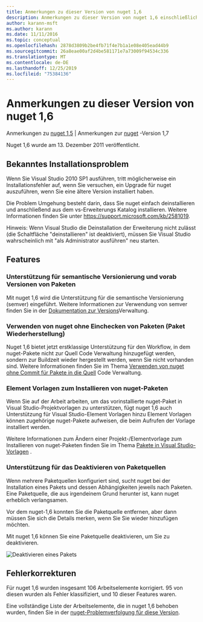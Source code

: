 ```yaml
---
title: Anmerkungen zu dieser Version von nuget 1,6
description: Anmerkungen zu dieser Version von nuget 1,6 einschließlich bekannter Probleme, Fehlerbehebungen, hinzugefügter Features und dcrs.
author: karann-msft
ms.author: karann
ms.date: 11/11/2016
ms.topic: conceptual
ms.openlocfilehash: 2878d3809b2be4fb71f4e7b1a1e08e405ead44b9
ms.sourcegitcommit: 26a8eae00af2d4be581171e7a73009f94534c336
ms.translationtype: MT
ms.contentlocale: de-DE
ms.lasthandoff: 12/25/2019
ms.locfileid: "75384136"
---
```

 # <a name="nuget-16-release-notes"></a>Anmerkungen zu dieser Version von nuget 1,6

Anmerkungen zu [nuget 1,5](../release-notes/nuget-1.5.md) | Anmerkungen zur [nuget](../release-notes/nuget-1.7.md) -Version 1,7

Nuget 1,6 wurde am 13. Dezember 2011 veröffentlicht.

## <a name="known-installation-issue"></a>Bekanntes Installationsproblem
Wenn Sie Visual Studio 2010 SP1 ausführen, tritt möglicherweise ein Installationsfehler auf, wenn Sie versuchen, ein Upgrade für nuget auszuführen, wenn Sie eine ältere Version installiert haben.

Die Problem Umgehung besteht darin, dass Sie nuget einfach deinstallieren und anschließend aus dem vs-Erweiterungs Katalog installieren.  Weitere Informationen finden Sie unter <https://support.microsoft.com/kb/2581019>.

Hinweis: Wenn Visual Studio die Deinstallation der Erweiterung nicht zulässt (die Schaltfläche "deinstallieren" ist deaktiviert), müssen Sie Visual Studio wahrscheinlich mit "als Administrator ausführen" neu starten.

## <a name="features"></a>Features

### <a name="support-for-semantic-versioning-and-prerelease-packages"></a>Unterstützung für semantische Versionierung und vorab Versionen von Paketen
Mit nuget 1,6 wird die Unterstützung für die semantische Versionierung (semver) eingeführt. Weitere Informationen zur Verwendung von semver finden Sie in der [Dokumentation zur Versions](../create-packages/prerelease-packages.md)Verwaltung.

### <a name="using-nuget-without-checking-in-packages-package-restore"></a>Verwenden von nuget ohne Einchecken von Paketen (Paket Wiederherstellung)
Nuget 1,6 bietet jetzt erstklassige Unterstützung für den Workflow, in dem nuget-Pakete nicht zur Quell Code Verwaltung hinzugefügt werden, sondern zur Buildzeit wieder hergestellt werden, wenn Sie nicht vorhanden sind. Weitere Informationen finden Sie im Thema [Verwenden von nuget ohne Commit für Pakete in die Quell](../consume-packages/packages-and-source-control.md) Code Verwaltung.

### <a name="item-templates-that-install-nuget-packages"></a>Element Vorlagen zum Installieren von nuget-Paketen
Wenn Sie auf der Arbeit arbeiten, um das vorinstallierte nuget-Paket in Visual Studio-Projektvorlagen zu unterstützen, fügt nuget 1,6 auch Unterstützung für Visual Studio-Element Vorlagen hinzu Element Vorlagen können zugehörige nuget-Pakete aufweisen, die beim Aufrufen der Vorlage installiert werden.

Weitere Informationen zum Ändern einer Projekt-/Elementvorlage zum Installieren von nuget-Paketen finden Sie im Thema [Pakete in Visual Studio-Vorlagen](../visual-studio-extensibility/visual-studio-templates.md) .

### <a name="support-for-disabling-package-sources"></a>Unterstützung für das Deaktivieren von Paketquellen
Wenn mehrere Paketquellen konfiguriert sind, sucht nuget bei der Installation eines Pakets und dessen Abhängigkeiten jeweils nach Paketen. Eine Paketquelle, die aus irgendeinem Grund herunter ist, kann nuget erheblich verlangsamen.

Vor dem nuget-1,6 konnten Sie die Paketquelle entfernen, aber dann müssen Sie sich die Details merken, wenn Sie Sie wieder hinzufügen möchten.

Mit nuget 1,6 können Sie eine Paketquelle deaktivieren, um Sie zu deaktivieren.

![Deaktivieren eines Pakets](./media/package-source-with-disabled-source.png)

## <a name="bug-fixes"></a>Fehlerkorrekturen
Für nuget 1,6 wurden insgesamt 106 Arbeitselemente korrigiert. 95 von diesen wurden als Fehler klassifiziert, und 10 dieser Features waren.

Eine vollständige Liste der Arbeitselemente, die in nuget 1,6 behoben wurden, finden Sie in der [nuget-Problemverfolgung für diese Version](http://nuget.codeplex.com/workitem/list/advanced?keyword=&status=Closed&type=All&priority=All&release=NuGet%201.6&assignedTo=All&component=All&sortField=Votes&sortDirection=Descending&page=0).
